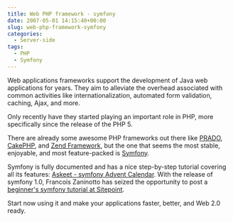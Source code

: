 ```yaml
---
title: Web PHP framework - symfony
date: 2007-05-01 14:15:40+00:00
slug: web-php-framework-symfony
categories:
  - Server-side
tags:
  - PHP
  - Symfony
---
```


Web applications frameworks support the development of Java web applications for years. They aim to alleviate the overhead associated with common activities like internationalization, automated form validation, caching, Ajax, and more.

Only recently have they started playing an important role in PHP, more specifically since the release of the PHP 5.

There are already some awesome PHP frameworks out there like [PRADO](http://www.pradosoft.com/), [CakePHP](http://www.cakephp.org/), and [Zend Framework](http://framework.zend.com/), but the one that seems the most stable, enjoyable, and most feature-packed is [Symfony](http://www.symfony-project.org/).

Symfony is fully documented and has a nice step-by-step tutorial covering all its features: [Askeet - symfony Advent Calendar](http://www.symfony-project.org/askeet/).
With the release of symfony 1.0, Francois Zaninotto has seized the opportunity to post a [beginner's symfony tutorial at Sitepoint](http://www.sitepoint.com/article/symfony-beginners-tutorial).

Start now using it and make your applications faster, better, and Web 2.0 ready.
